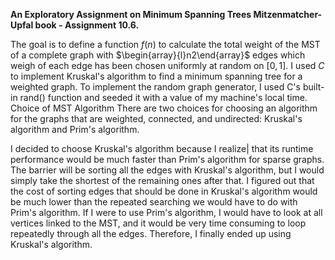 **An Exploratory Assignment on Minimum Spanning Trees Mitzenmatcher-Upfal book - Assignment 10.6.**

 
The goal is to define a function $f(n)$ to calculate the total weight of the $\operatorname{MST}$ of a complete graph with $\begin{array}{l}n2\end{array}$ edges which weigh of each edge has been chosen uniformly at random on $[0,1]$. I used $C$ to implement Kruskal's algorithm to find a minimum spanning tree for a weighted graph. To implement the random graph generator, I used C's built-in rand() function and seeded it with a value of my machine's local time.
Choice of MST Algorithm
There are two choices for choosing an algorithm for the graphs that are weighted, connected, and undirected: Kruskal's algorithm and Prim's algorithm.

I decided to choose Kruskal's algorithm because I realize| that its runtime performance would be much faster than Prim's algorithm for sparse graphs. The barrier will be sorting all the edges with Kruskal's algorithm, but I would simply take the shortest of the remaining ones after that. I figured out that the cost of sorting edges that should be done in Kruskal's algorithm would be much lower than the repeated searching we would have to do with Prim's algorithm. If I were to use Prim's algorithm, I would have to look at all vertices linked to the MST, and it would be very time consuming to loop repeatedly through all the edges. Therefore, I finally ended up using Kruskal's algorithm.
